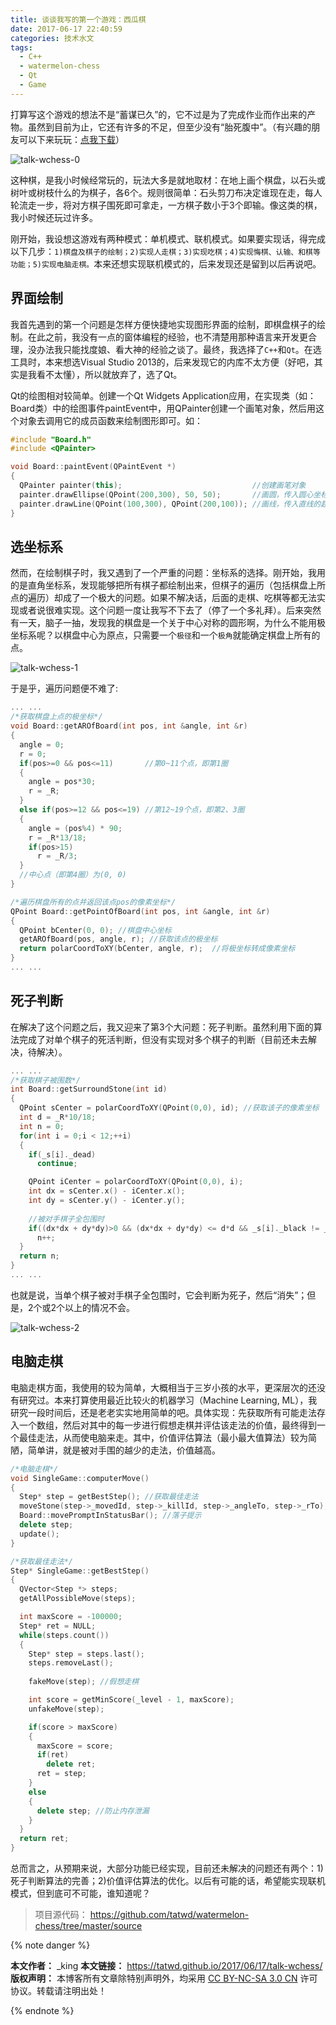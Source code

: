 ```yaml
---
title: 谈谈我写的第一个游戏：西瓜棋
date: 2017-06-17 22:40:59
categories: 技术水文
tags:
  - C++
  - watermelon-chess
  - Qt
  - Game
---
```

打算写这个游戏的想法不是“蓄谋已久”的，它不过是为了完成作业而作出来的产物。虽然到目前为止，它还有许多的不足，但至少没有“胎死腹中”。（有兴趣的朋友可以下来玩玩：[点我下载](https://github.com/tatwd/watermelon-chess/raw/master/wiki-resources/downloads/watermelon-chess-1.6.1-install.exe)）

![talk-wchess-0](/Resources/images/talk-wchess-0.png)

这种棋，是我小时候经常玩的，玩法大多是就地取材：在地上画个棋盘，以石头或树叶或树枝什么的为棋子，各6个。规则很简单：石头剪刀布决定谁现在走，每人轮流走一步，将对方棋子围死即可拿走，一方棋子数小于3个即输。像这类的棋，我小时候还玩过许多。

刚开始，我设想这游戏有两种模式：单机模式、联机模式。如果要实现话，得完成以下几步：`1)棋盘及棋子的绘制；2)实现人走棋；3)实现吃棋；4)实现悔棋、认输、和棋等 功能；5)实现电脑走棋。`本来还想实现联机模式的，后来发现还是留到以后再说吧。

## 界面绘制

我首先遇到的第一个问题是怎样方便快捷地实现图形界面的绘制，即棋盘棋子的绘制。在此之前，我没有一点的窗体编程的经验，也不清楚用那种语言来开发更合理，没办法我只能找度娘、看大神的经验之谈了。最终，我选择了`C++`和`Qt`。在选工具时，本来想选Visual Studio 2013的，后来发现它的内库不太方便（好吧，其实是我看不太懂），所以就放弃了，选了Qt。

Qt的绘图相对较简单。创建一个Qt Widgets Application应用，在实现类（如：Board类）中的绘图事件paintEvent中，用QPainter创建一个画笔对象，然后用这个对象去调用它的成员函数来绘制图形即可。如：

``` cpp
#include "Board.h"
#include <QPainter>

void Board::paintEvent(QPaintEvent *)
{
  QPainter painter(this);                             //创建画笔对象
  painter.drawEllipse(QPoint(200,300), 50, 50);       //画圆，传入圆心坐标、长轴、短轴
  painter.drawLine(QPoint(100,300), QPoint(200,100)); //画线，传入直线的起点、终点坐标
}
```

## 选坐标系

<!-- more -->

然而，在绘制棋子时，我又遇到了一个严重的问题：坐标系的选择。刚开始，我用的是直角坐标系，发现能够把所有棋子都绘制出来，但棋子的遍历（包括棋盘上所点的遍历）却成了一个极大的问题。如果不解决话，后面的走棋、吃棋等都无法实现或者说很难实现。这个问题一度让我写不下去了（停了一个多礼拜）。后来突然有一天，脑子一抽，发现我的棋盘是一个关于中心对称的圆形啊，为什么不能用极坐标系呢？以棋盘中心为原点，只需要一个`极径`和一个`极角`就能确定棋盘上所有的点。

![talk-wchess-1](/Resources/images/talk-wchess-1.png)

于是乎，遍历问题便不难了:

``` cpp
... ...
/*获取棋盘上点的极坐标*/
void Board::getAROfBoard(int pos, int &angle, int &r)
{
  angle = 0;
  r = 0;
  if(pos>=0 && pos<=11)       //第0~11个点，即第1圈
  {
    angle = pos*30;
    r = _R;
  }
  else if(pos>=12 && pos<=19) //第12~19个点，即第2、3圈
  {
    angle = (pos%4) * 90;
    r = _R*13/18;
    if(pos>15)
      r = _R/3;
  }
  //中心点（即第4圈）为(0, 0)
}

/*遍历棋盘所有的点并返回该点pos的像素坐标*/
QPoint Board::getPointOfBoard(int pos, int &angle, int &r)
{
  QPoint bCenter(0, 0); //棋盘中心坐标
  getAROfBoard(pos, angle, r); //获取该点的极坐标
  return polarCoordToXY(bCenter, angle, r);  //将极坐标转成像素坐标
}
... ...
```

## 死子判断

在解决了这个问题之后，我又迎来了第3个大问题：死子判断。虽然利用下面的算法完成了对单个棋子的死活判断，但没有实现对多个棋子的判断（目前还未去解决，待解决）。

``` cpp
... ...
/*获取棋子被围数*/
int Board::getSurroundStone(int id)
{
  QPoint sCenter = polarCoordToXY(QPoint(0,0), id); //获取该子的像素坐标
  int d = _R*10/18;
  int n = 0;
  for(int i = 0;i < 12;++i)
  {
    if(_s[i]._dead)
      continue;

    QPoint iCenter = polarCoordToXY(QPoint(0,0), i);
    int dx = sCenter.x() - iCenter.x();
    int dy = sCenter.y() - iCenter.y();
    
    //被对手棋子全包围时
    if((dx*dx + dy*dy)>0 && (dx*dx + dy*dy) <= d*d && _s[i]._black != _s[id]._black) 
      n++;
  }
  return n;
}
... ...
```

也就是说，当单个棋子被对手棋子全包围时，它会判断为死子，然后“消失”；但是，2个或2个以上的情况不会。

![talk-wchess-2](/Resources/images/talk-wchess-2.png)

## 电脑走棋

电脑走棋方面，我使用的较为简单，大概相当于三岁小孩的水平，更深层次的还没有研究过。本来打算使用最近比较火的机器学习（Machine Learning, ML），我研究一段时间后，还是老老实实地用简单的吧。具体实现：先获取所有可能走法存入一个数组，然后对其中的每一步进行假想走棋并评估该走法的价值，最终得到一个最佳走法，从而使电脑来走。其中，价值评估算法（最小最大值算法）较为简陋，简单讲，就是被对手围的越少的走法，价值越高。

``` cpp
/*电脑走棋*/
void SingleGame::computerMove()
{
  Step* step = getBestStep(); //获取最佳走法
  moveStone(step->_movedId, step->_killId, step->_angleTo, step->_rTo); //走棋
  Board::movePromptInStatusBar(); //落子提示
  delete step;
  update();
}

/*获取最佳走法*/
Step* SingleGame::getBestStep()
{
  QVector<Step *> steps;
  getAllPossibleMove(steps);

  int maxScore = -100000;
  Step* ret = NULL;
  while(steps.count())
  {
    Step* step = steps.last();
    steps.removeLast();
    
    fakeMove(step); //假想走棋

    int score = getMinScore(_level - 1, maxScore);
    unfakeMove(step);

    if(score > maxScore)
    {
      maxScore = score;
      if(ret)
        delete ret;
      ret = step;
    }
    else
    {
      delete step; //防止内存泄漏
    }
  }
  return ret;
}
```

总而言之，从预期来说，大部分功能已经实现，目前还未解决的问题还有两个：1)死子判断算法的完善；2)价值评估算法的优化。以后有可能的话，希望能实现联机模式，但到底可不可能，谁知道呢？

> 项目源代码： https://github.com/tatwd/watermelon-chess/tree/master/source

{% note danger %}

**本文作者：** _king 
**本文链接：** https://tatwd.github.io/2017/06/17/talk-wchess/
**版权声明：** 本博客所有文章除特别声明外，均采用 [CC BY-NC-SA 3.0 CN](https://creativecommons.org/licenses/by-nc-sa/3.0/cn/) 许可协议。转载请注明出处！

{% endnote %}